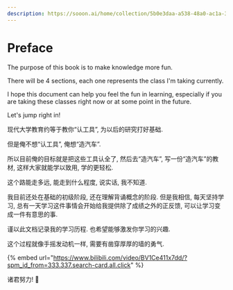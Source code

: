 ```yaml
---
description: https://sooon.ai/home/collection/5b0e3daa-a538-48a0-ac1a-30c5de225d57
---
```


# Preface

The purpose of this book is to make knowledge more fun.

There will be 4 sections, each one represents the class I'm taking currently.

I hope this document can help you feel the fun in learning, especially if you are taking these classes right now or at some point in the future.

Let's jump right in!



现代大学教育约等于教你“认工具”, 为以后的研究打好基础.

但是俺不想“认工具”, 俺想“造汽车”.

所以目前俺的目标就是把这些工具认全了, 然后去“造汽车”, 写一份“造汽车”的教材, 这样大家就能学以致用, 学的更轻松.

这个路能走多远, 能走到什么程度, 说实话, 我不知道.

我目前还处在基础的初级阶段, 还在理解背诵概念的阶段. 但是我相信, 每天坚持学习, 总有一天学习这件事情会开始给我提供除了成绩之外的正反馈, 可以让学习变成一件有意思的事.

谨以此文档记录我的学习历程. 也希望能够激发你学习的兴趣.

这个过程就像手摇发动机一样, 需要有凿穿厚厚的墙的勇气.

{% embed url="https://www.bilibili.com/video/BV1Ce411x7dd/?spm_id_from=333.337.search-card.all.click" %}

诸君努力! 💪
